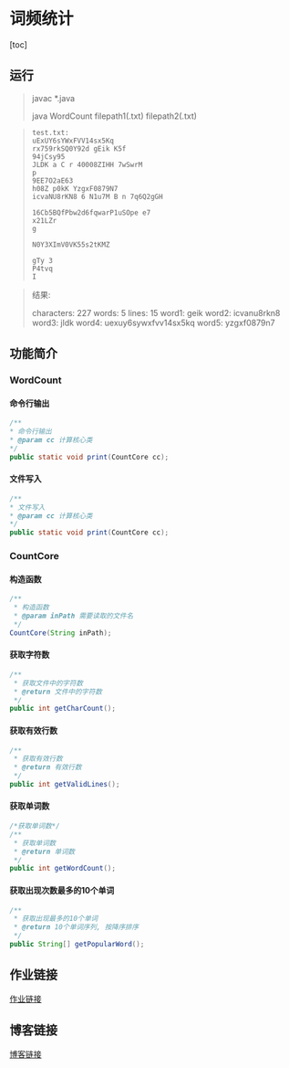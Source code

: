 # 词频统计

[toc]

## 运行

>javac *.java
>
>java WordCount filepath1(.txt) filepath2(.txt)

>```
>test.txt:
>uExUY6sYWxFVV14sx5Kq
>rx759rkSQ0Y92d gEik K5f
>94jCsy95
>JLDK a C r 40008ZIHH 7wSwrM
>p
>9EE7O2aE63
>h08Z p0kK YzgxF0879N7
>icvaNU8rKN8 6 N1u7M B n 7q6Q2gGH
>
>16Cb5BQfPbw2d6fqwarP1uSOpe e7
>x21LZr
>g
>
> N0Y3XImV0VK55s2tKMZ
>
>gTy 3
>P4tvq
>I 
>```

>结果:
>
>characters: 227
>words: 5
>lines: 15
>word1: geik
>word2: icvanu8rkn8
>word3: jldk
>word4: uexuy6sywxfvv14sx5kq
>word5: yzgxf0879n7

## 功能简介

### WordCount

#### 命令行输出

```java
/**
* 命令行输出
* @param cc 计算核心类
*/
public static void print(CountCore cc);
```

#### 文件写入

```java
/**
* 文件写入
* @param cc 计算核心类
*/
public static void print(CountCore cc);
```

### CountCore

#### 构造函数

```java
/**
 * 构造函数
 * @param inPath 需要读取的文件名
 */
CountCore(String inPath);
```

#### 获取字符数

```java
/**
 * 获取文件中的字符数
 * @return 文件中的字符数
 */
public int getCharCount();
```

#### 获取有效行数

```java
/**
 * 获取有效行数
 * @return 有效行数
 */
public int getValidLines();
```

#### 获取单词数

```java
/*获取单词数*/
/**
 * 获取单词数
 * @return 单词数
 */
public int getWordCount();
```

#### 获取出现次数最多的10个单词

```java
/**
 * 获取出现最多的10个单词
 * @return 10个单词序列, 按降序排序
 */
public String[] getPopularWord();
```

## 作业链接

[作业链接](https://edu.cnblogs.com/campus/fzu/FZUSESPR21/homework/11672)

## 博客链接

[博客链接]()